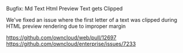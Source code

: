 Bugfix: Md Text Html Preview Text gets Clipped

We've fixed an issue where the first letter of a text was clipped during HTML
preview rendering due to improper margin

https://github.com/owncloud/web/pull/12697
https://github.com/owncloud/enterprise/issues/7233
